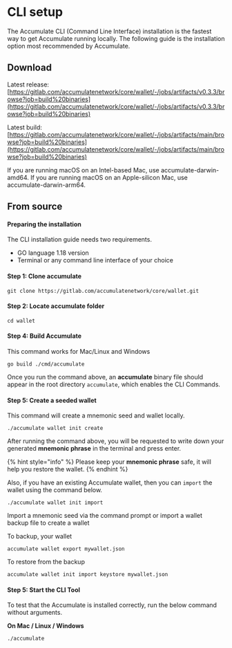 # CLI setup

The Accumulate CLI (Command Line Interface) installation is the fastest way to get Accumulate running locally. The following guide is the installation option most recommended by Accumulate.

## Download

Latest release: [https://gitlab.com/accumulatenetwork/core/wallet/-/jobs/artifacts/v0.3.3/browse?job=build%20binaries](https://gitlab.com/accumulatenetwork/core/wallet/-/jobs/artifacts/v0.3.3/browse?job=build%20binaries)

Latest build: [https://gitlab.com/accumulatenetwork/core/wallet/-/jobs/artifacts/main/browse?job=build%20binaries](https://gitlab.com/accumulatenetwork/core/wallet/-/jobs/artifacts/main/browse?job=build%20binaries)

If you are running macOS on an Intel-based Mac, use accumulate-darwin-amd64. If you are running macOS on an Apple-silicon Mac, use accumulate-darwin-arm64.

## From source

#### **Preparing the installation**

The CLI installation guide needs two requirements.

* GO language 1.18 version
* Terminal or any command line interface of your choice

#### **Step 1: Clone accumulate**

```
git clone https://gitlab.com/accumulatenetwork/core/wallet.git
```

#### **Step 2: Locate accumulate folder**

```
cd wallet
```

#### **Step 4: Build Accumulate**

This command works for Mac/Linux and Windows

```
go build ./cmd/accumulate
```

Once you run the command above, an **accumulate** binary file should appear in the root directory `accumulate`, which enables the CLI Commands.

#### **Step 5: Create a seeded wallet**

This command will create a mnemonic seed and wallet locally.

```
./accumulate wallet init create
```

After running the command above, you will be requested to write down your generated **mnemonic phrase** in the terminal and press enter.

{% hint style="info" %}
Please keep your **mnemonic phrase** safe, it will help you restore the wallet.
{% endhint %}

Also, if you have an existing Accumulate wallet, then you can `import` the wallet using the command below.

```
./accumulate wallet init import
```

Import a mnemonic seed via the command prompt or import a wallet backup file to create a wallet

To backup, your wallet

```
accumulate wallet export mywallet.json
```

To restore from the backup

```
accumulate wallet init import keystore mywallet.json
```

#### **Step 5: Start the CLI Tool**

To test that the Accumulate is installed correctly, run the below command without arguments.

**On Mac / Linux / Windows**

```
./accumulate
```
